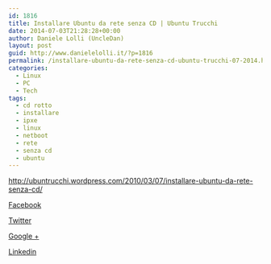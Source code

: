 ```yaml
---
id: 1816
title: Installare Ubuntu da rete senza CD | Ubuntu Trucchi
date: 2014-07-03T21:28:28+00:00
author: Daniele Lolli (UncleDan)
layout: post
guid: http://www.danielelolli.it/?p=1816
permalink: /installare-ubuntu-da-rete-senza-cd-ubuntu-trucchi-07-2014.html
categories:
  - Linux
  - PC
  - Tech
tags:
  - cd rotto
  - installare
  - ipxe
  - linux
  - netboot
  - rete
  - senza cd
  - ubuntu
---
```

<http://ubuntrucchi.wordpress.com/2010/03/07/installare-ubuntu-da-rete-senza-cd/>

<div class="container_share">
  <a href="http://www.facebook.com/sharer.php?u=http://www.danielelolli.it/installare-ubuntu-da-rete-senza-cd-ubuntu-trucchi-07-2014.html&t=Installare Ubuntu da rete senza CD | Ubuntu Trucchi" target="_blank" class="button_purab_share facebook"><span><i class="icon-facebook"></i></span>
  
  <p>
    Facebook
  </p></a> 
  
  <a href="http://twitter.com/share?url=http://www.danielelolli.it/installare-ubuntu-da-rete-senza-cd-ubuntu-trucchi-07-2014.html&text=Installare Ubuntu da rete senza CD | Ubuntu Trucchi" target="_blank" class="button_purab_share twitter"><span><i class="icon-twitter"></i></span>
  
  <p>
    Twitter
  </p></a> 
  
  <a href="https://plus.google.com/share?url=http://www.danielelolli.it/installare-ubuntu-da-rete-senza-cd-ubuntu-trucchi-07-2014.html" target="_blank" class="button_purab_share google-plus"><span><i class="icon-google-plus"></i></span>
  
  <p>
    Google +
  </p></a> 
  
  <a href="http://www.linkedin.com/shareArticle?mini=true&url=http://www.danielelolli.it/installare-ubuntu-da-rete-senza-cd-ubuntu-trucchi-07-2014.html&title=Installare Ubuntu da rete senza CD | Ubuntu Trucchi" target="_blank" class="button_purab_share linkedin"><span><i class="icon-linkedin"></i></span>
  
  <p>
    Linkedin
  </p></a>
</div>